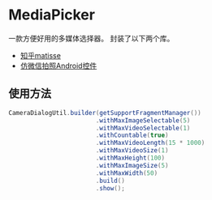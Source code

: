 # MediaPicker
一款方便好用的多媒体选择器。
封装了以下两个库。
- [知乎matisse](https://github.com/CJT2325/CameraView)
- [仿微信拍照Android控件](https://github.com/CJT2325/CameraView)
## 使用方法
```java
CameraDialogUtil.builder(getSupportFragmentManager())
                        .withMaxImageSelectable(5)
                        .withMaxVideoSelectable(1)
                        .withCountable(true)
                        .withMaxVideoLength(15 * 1000)
                        .withMaxVideoSize(1)
                        .withMaxHeight(100)
                        .withMaxImageSize(5)
                        .withMaxWidth(50)
                        .build()
                        .show();

```

